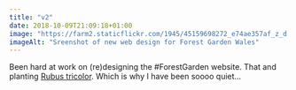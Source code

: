 ```yaml
---
title: "v2"
date: 2018-10-09T21:09:18+01:00
image: "https://farm2.staticflickr.com/1945/45159698272_e74ae357af_z_d.jpg"
imageAlt: "Sreenshot of new web design for Forest Garden Wales"
---
```


Been hard at work on (re)designing the #ForestGarden website. That and planting [Rubus tricolor](https://pfaf.org/user/plant.aspx?LatinName=Rubus+tricolor). Which is why I have been soooo quiet…
